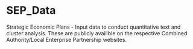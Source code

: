 # SEP_Data
Strategic Economic Plans -  Input data to conduct quantitative text and cluster analysis. These are publicly availible on the respective Combined Authority/Local Enterprise Partnership websites.
